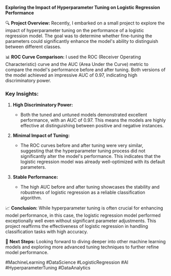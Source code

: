**Exploring the Impact of Hyperparameter Tuning on Logistic Regression Performance**

🔍 **Project Overview:**
Recently, I embarked on a small project to explore the impact of hyperparameter tuning on the performance of a logistic regression model. The goal was to determine whether fine-tuning the parameters could significantly enhance the model's ability to distinguish between different classes.

📊 **ROC Curve Comparison:**
I used the ROC (Receiver Operating Characteristic) curve and the AUC (Area Under the Curve) metric to compare the model's performance before and after tuning. Both versions of the model achieved an impressive AUC of 0.97, indicating high discriminatory power.

### Key Insights:
1. **High Discriminatory Power:**
   - Both the tuned and untuned models demonstrated excellent performance, with an AUC of 0.97. This means the models are highly effective at distinguishing between positive and negative instances.

2. **Minimal Impact of Tuning:**
   - The ROC curves before and after tuning were very similar, suggesting that the hyperparameter tuning process did not significantly alter the model's performance. This indicates that the logistic regression model was already well-optimized with its default parameters.

3. **Stable Performance:**
   - The high AUC before and after tuning showcases the stability and robustness of logistic regression as a reliable classification algorithm.

📈 **Conclusion:**
While hyperparameter tuning is often crucial for enhancing model performance, in this case, the logistic regression model performed exceptionally well even without significant parameter adjustments. This project reaffirms the effectiveness of logistic regression in handling classification tasks with high accuracy.

🔗 **Next Steps:**
Looking forward to diving deeper into other machine learning models and exploring more advanced tuning techniques to further refine model performance.

#MachineLearning #DataScience #LogisticRegression #AI #HyperparameterTuning #DataAnalytics
